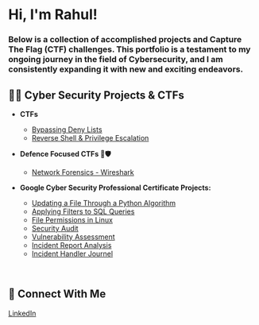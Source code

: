 <h1>Hi, I'm Rahul!</h1>
<h3>Below is a collection of accomplished projects and Capture The Flag (CTF) challenges. This portfolio is a testament to my ongoing journey in the field of Cybersecurity, and I am consistently expanding it with new and exciting endeavors.</h3>


<h2>👨‍💻 Cyber Security Projects & CTFs</h2>

- <b>CTFs</b>
  - [Bypassing Deny Lists](https://github.com/Rahul0902/bypassing-deny-lists/)
  - [Reverse Shell & Privilege Escalation](https://github.com/Rahul0902/reverse-shell-privilege-escalation)

- <b>Defence Focused CTFs 🔵🛡</b>
  - [Network Forensics - Wireshark](https://github.com/Rahul0902/network-forensics-wireshark)

- <b>Google Cyber Security Professional Certificate Projects:</b>
  - [Updating a File Through a Python Algorithm](https://github.com/Rahul0902/python-file-update/)
  - [Applying Filters to SQL Queries](https://github.com/Rahul0902/SQL-filter-queries)
  - [File Permissions in Linux](https://github.com/Rahul0902/linux-file-permissions/)
  - [Security Audit](https://github.com/Rahul0902/security-audit/)
  - [Vulnerability Assessment](https://github.com/Rahul0902/vulnerability-assessment/)
  - [Incident Report Analysis](https://github.com/Rahul0902/incident-report-analysis/)
  - [Incident Handler Journel](https://github.com/Rahul0902/incident-handler-journal)
  
<br>
<h2>🤳 Connect With Me</h2>
<a href="https://www.linkedin.com/in/-rahul-singh/">LinkedIn</a>
